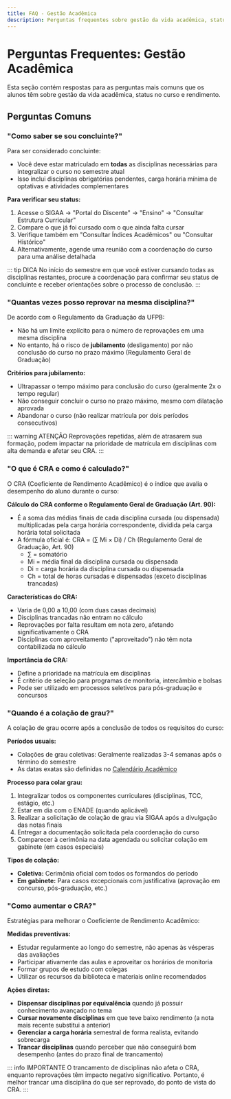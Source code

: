 ```yaml
---
title: FAQ - Gestão Acadêmica
description: Perguntas frequentes sobre gestão da vida acadêmica, status e rendimento
---
```


# Perguntas Frequentes: Gestão Acadêmica

Esta seção contém respostas para as perguntas mais comuns que os alunos têm sobre gestão da vida acadêmica, status no curso e rendimento.

## Perguntas Comuns

### "Como saber se sou concluinte?"

Para ser considerado concluinte:

- Você deve estar matriculado em **todas** as disciplinas necessárias para integralizar o curso no semestre atual
- Isso inclui disciplinas obrigatórias pendentes, carga horária mínima de optativas e atividades complementares

**Para verificar seu status:**
1. Acesse o SIGAA → "Portal do Discente" → "Ensino" → "Consultar Estrutura Curricular"
2. Compare o que já foi cursado com o que ainda falta cursar
3. Verifique também em "Consultar Índices Acadêmicos" ou "Consultar Histórico"
4. Alternativamente, agende uma reunião com a coordenação do curso para uma análise detalhada

::: tip DICA
No início do semestre em que você estiver cursando todas as disciplinas restantes, procure a coordenação para confirmar seu status de concluinte e receber orientações sobre o processo de conclusão.
:::

### "Quantas vezes posso reprovar na mesma disciplina?"

De acordo com o Regulamento da Graduação da UFPB:

- Não há um limite explícito para o número de reprovações em uma mesma disciplina
- No entanto, há o risco de **jubilamento** (desligamento) por não conclusão do curso no prazo máximo (Regulamento Geral de Graduação)

**Critérios para jubilamento:**
- Ultrapassar o tempo máximo para conclusão do curso (geralmente 2x o tempo regular)
- Não conseguir concluir o curso no prazo máximo, mesmo com dilatação aprovada
- Abandonar o curso (não realizar matrícula por dois períodos consecutivos)

::: warning ATENÇÃO
Reprovações repetidas, além de atrasarem sua formação, podem impactar na prioridade de matrícula em disciplinas com alta demanda e afetar seu CRA.
:::

### "O que é CRA e como é calculado?"

O CRA (Coeficiente de Rendimento Acadêmico) é o índice que avalia o desempenho do aluno durante o curso:

**Cálculo do CRA conforme o Regulamento Geral de Graduação (Art. 90):**
- É a soma das médias finais de cada disciplina cursada (ou dispensada) multiplicadas pela carga horária correspondente, dividida pela carga horária total solicitada
- A fórmula oficial é: CRA = (∑ Mi × Di) / Ch (Regulamento Geral de Graduação, Art. 90)
  - ∑ = somatório
  - Mi = média final da disciplina cursada ou dispensada
  - Di = carga horária da disciplina cursada ou dispensada
  - Ch = total de horas cursadas e dispensadas (exceto disciplinas trancadas)

**Características do CRA:**
- Varia de 0,00 a 10,00 (com duas casas decimais)
- Disciplinas trancadas não entram no cálculo
- Reprovações por falta resultam em nota zero, afetando significativamente o CRA
- Disciplinas com aproveitamento ("aproveitado") não têm nota contabilizada no cálculo

**Importância do CRA:**
- Define a prioridade na matrícula em disciplinas
- É critério de seleção para programas de monitoria, intercâmbio e bolsas
- Pode ser utilizado em processos seletivos para pós-graduação e concursos

### "Quando é a colação de grau?"

A colação de grau ocorre após a conclusão de todos os requisitos do curso:

**Períodos usuais:**
- Colações de grau coletivas: Geralmente realizadas 3-4 semanas após o término do semestre
- As datas exatas são definidas no [Calendário Acadêmico](/manual-do-aluno/calendario)

**Processo para colar grau:**
1. Integralizar todos os componentes curriculares (disciplinas, TCC, estágio, etc.)
2. Estar em dia com o ENADE (quando aplicável)
3. Realizar a solicitação de colação de grau via SIGAA após a divulgação das notas finais
4. Entregar a documentação solicitada pela coordenação do curso
5. Comparecer à cerimônia na data agendada ou solicitar colação em gabinete (em casos especiais)

**Tipos de colação:**
- **Coletiva:** Cerimônia oficial com todos os formandos do período
- **Em gabinete:** Para casos excepcionais com justificativa (aprovação em concurso, pós-graduação, etc.)

### "Como aumentar o CRA?"

Estratégias para melhorar o Coeficiente de Rendimento Acadêmico:

**Medidas preventivas:**
- Estudar regularmente ao longo do semestre, não apenas às vésperas das avaliações
- Participar ativamente das aulas e aproveitar os horários de monitoria
- Formar grupos de estudo com colegas
- Utilizar os recursos da biblioteca e materiais online recomendados

**Ações diretas:**
- **Dispensar disciplinas por equivalência** quando já possuir conhecimento avançado no tema
- **Cursar novamente disciplinas** em que teve baixo rendimento (a nota mais recente substitui a anterior)
- **Gerenciar a carga horária** semestral de forma realista, evitando sobrecarga
- **Trancar disciplinas** quando perceber que não conseguirá bom desempenho (antes do prazo final de trancamento)

::: info IMPORTANTE
O trancamento de disciplinas não afeta o CRA, enquanto reprovações têm impacto negativo significativo. Portanto, é melhor trancar uma disciplina do que ser reprovado, do ponto de vista do CRA.
:::